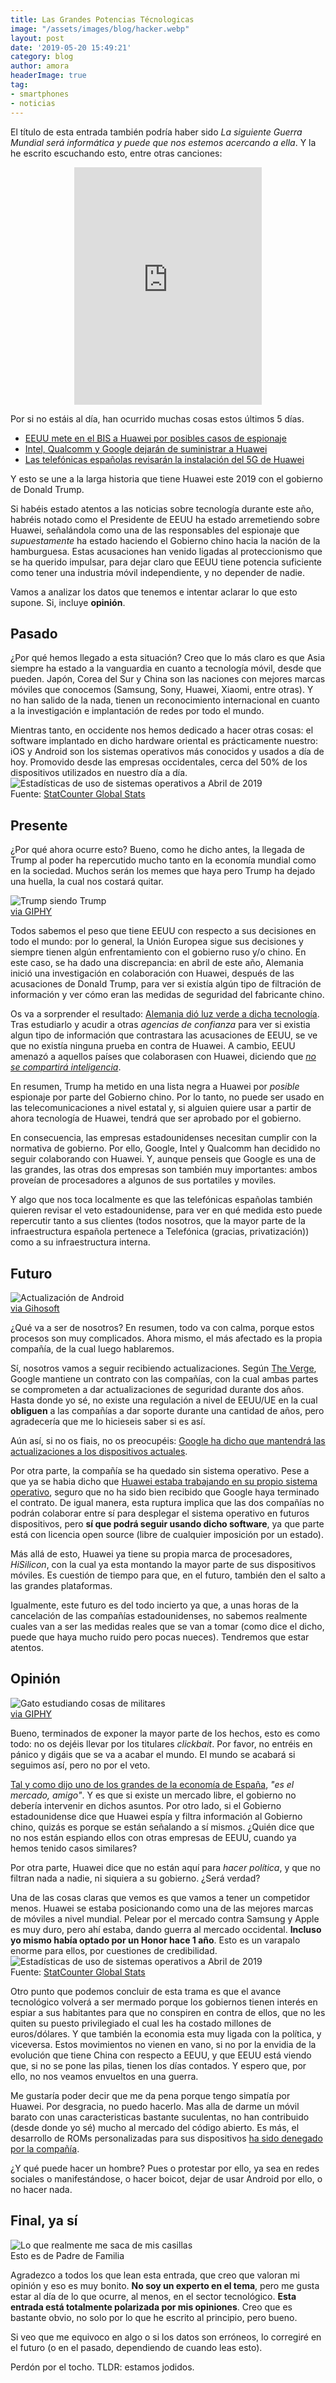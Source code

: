 ```yaml
---
title: Las Grandes Potencias Técnologicas
image: "/assets/images/blog/hacker.webp"
layout: post
date: '2019-05-20 15:49:21'
category: blog
author: amora
headerImage: true
tag:
- smartphones
- noticias
---
```


El título de esta entrada también podría haber sido *La siguiente Guerra Mundial será informática y puede que nos estemos acercando a ella*. Y la he escrito escuchando esto, entre otras canciones:
<center><iframe src="https://open.spotify.com/embed/track/3pTNVDJpzaLxiZnbC18SMX" width="300" height="380" frameborder="0" allowtransparency="true" allow="encrypted-media"></iframe></center>

Por si no estáis al día, han ocurrido muchas cosas estos últimos 5 días.
*  [EEUU mete en el BIS a Huawei por posibles casos de espionaje](https://www.adslzone.net/2019/05/16/eeuu-prohibe-venta-huawei/)
*  [Intel, Qualcomm y Google dejarán de suministrar a Huawei](https://www.elconfidencial.com/tecnologia/2019-05-20/huawei-google-grandes-tecnologias-eeuu-suministros_2010242/)
*  [Las telefónicas españolas revisarán la instalación del 5G de Huawei](https://www.adslzone.net/2019/05/20/dudas-operadoras-espana-moviles-5g/)  

Y esto se une a la larga historia que tiene Huawei este 2019 con el gobierno de Donald Trump.

Si habéis estado atentos a las noticias sobre tecnología durante este año, habréis notado como el Presidente de EEUU ha estado arremetiendo sobre Huawei, señalándola como una de las responsables del espionaje que *supuestamente* ha estado haciendo el Gobierno chino hacia la nación de la hamburguesa. Estas acusaciones han venido ligadas al proteccionismo que se ha querido impulsar, para dejar claro que EEUU tiene potencia suficiente como tener una industria móvil independiente, y no depender de nadie.

Vamos a analizar los datos que tenemos e intentar aclarar lo que esto supone. Si, incluye **opinión**.

## Pasado
¿Por qué hemos llegado a esta situación? Creo que lo más claro es que Asia siempre ha estado a la vanguardia en cuanto a tecnología móvil, desde que pueden. Japón, Corea del Sur y China son las naciones con mejores marcas móviles que conocemos (Samsung, Sony, Huawei, Xiaomi, entre otras). Y no han salido de la nada, tienen un reconocimiento internacional en cuanto a la investigación e implantación de redes por todo el mundo.

Mientras tanto, en occidente nos hemos dedicado a hacer otras cosas: el software implantado en dicho hardware oriental es prácticamente nuestro: iOS y Android son los sistemas operativos más conocidos y usados a día de hoy. Promovido desde las empresas occidentales, cerca del 50% de los dispositivos utilizados en nuestro día a día.
![Estadísticas de uso de sistemas operativos a Abril de 2019](/assets/images/blog/os-stats-201904.png)  
Fuente: [StatCounter Global Stats](http://gs.statcounter.com/os-market-share)  

## Presente
¿Por qué ahora ocurre esto? Bueno, como he dicho antes, la llegada de Trump al poder ha repercutido mucho tanto en la economía mundial como en la sociedad. Muchos serán los memes que haya pero Trump ha dejado una huella, la cual nos costará quitar.

![Trump siendo Trump](https://media.giphy.com/media/l4FGuhL4U2WyjdkaY/giphy.gif)  
[via GIPHY](https://giphy.com/gifs/reactionseditor-l4FGuhL4U2WyjdkaY)  

Todos sabemos el peso que tiene EEUU con respecto a sus decisiones en todo el mundo: por lo general, la Unión Europea sigue sus decisiones y siempre tienen algún enfrentamiento con el gobierno ruso y/o chino. En este caso, se ha dado una discrepancia: en abril de este año, Alemania inició una investigación en colaboración con Huawei, después de las acusaciones de Donald Trump, para ver si existía algún tipo de filtración de información y ver cómo eran las medidas de seguridad del fabricante chino.

Os va a sorprender el resultado: [Alemania dió luz verde a dicha tecnología](https://www.abc.es/tecnologia/redes/abci-huawei-no-sera-vetada-alemania-para-despliegue-pese-presiones-donald-trump-201904151652_noticia.html). Tras estudiarlo y acudir a otras *agencias de confianza* para ver si existia algun tipo de información que contrastara las acusaciones de EEUU, se ve que no existía ninguna prueba en contra de Huawei. A cambio, EEUU amenazó a aquellos países que colaborasen con Huawei, diciendo que *[no se compartirá inteligencia](https://hipertextual.com/2019/03/estados-unidos-alemania-huawei-5g)*.

En resumen, Trump ha metido en una lista negra a Huawei por *posible* espionaje por parte del Gobierno chino. Por lo tanto, no puede ser usado en las telecomunicaciones a nivel estatal y, si alguien quiere usar a partir de ahora tecnología de Huawei, tendrá que ser aprobado por el gobierno.

En consecuencia, las empresas estadounidenses necesitan cumplir con la normativa de gobierno. Por ello, Google, Intel y Qualcomm han decidido no seguir colaborando con Huawei. Y, aunque penseis que Google es una de las grandes, las otras dos empresas son también muy importantes: ambos proveían de procesadores a algunos de sus portatiles y moviles.

Y algo que nos toca localmente es que las telefónicas españolas también quieren revisar el veto estadounidense, para ver en qué medida esto puede repercutir tanto a sus clientes (todos nosotros, que la mayor parte de la infraestructura española pertenece a Telefónica (gracias, privatización)) como a su infraestructura interna.

## Futuro
![Actualización de Android](/assets/images/blog/update-android-version-1.png)  
[via Gihosoft](https://www.gihosoft.com/mobile-tips/how-to-update-android-version.html)  

¿Qué va a ser de nosotros? En resumen, todo va con calma, porque estos procesos son muy complicados. Ahora mismo, el más afectado es la propia compañía, de la cual luego hablaremos.

Sí, nosotros vamos a seguir recibiendo actualizaciones. Según [The Verge](https://www.theverge.com/2018/10/24/18019356/android-security-update-mandate-google-contract), Google mantiene un contrato con las compañías, con la cual ambas partes se comprometen a dar actualizaciones de seguridad durante dos años. Hasta donde yo sé, no existe una regulación a nivel de EEUU/UE en la cual **obliguen** a las compañías a dar soporte durante una cantidad de años, pero agradecería que me lo hicieseis saber si es así.

Aún así, si no os fiais, no os preocupéis: [Google ha dicho que mantendrá las actualizaciones a los dispositivos actuales](https://twitter.com/Android/status/1130313848332988421).

Por otra parte, la compañía se ha quedado sin sistema operativo. Pese a que ya se habia dicho que [Huawei estaba trabajando en su propio sistema operativo](https://www.xatakandroid.com/sistema-operativo/huawei-tiene-listo-sistema-operativo-que-reemplazara-a-android-caso-que-sea-necesario), seguro que no ha sido bien recibido que Google haya terminado el contrato. De igual manera, esta ruptura implica que las dos compañías no podrán colaborar entre sí para desplegar el sistema operativo en futuros dispositivos, pero **sí que podrá seguir usando dicho software**, ya que parte está con licencia open source (libre de cualquier imposición por un estado).

Más allá de esto, Huawei ya tiene su propia marca de procesadores, *HiSilicon*, con la cual ya esta montando la mayor parte de sus dispositivos móviles. Es cuestión de tiempo para que, en el futuro, también den el salto a las grandes plataformas.

Igualmente, este futuro es del todo incierto ya que, a unas horas de la cancelación de las compañías estadounidenses, no sabemos realmente cuales van a ser las medidas reales que se van a tomar (como dice el dicho, puede que haya mucho ruido pero pocas nueces). Tendremos que estar atentos.

## Opinión
![Gato estudiando cosas de militares](https://media.giphy.com/media/R98cFjunTyfpS/giphy.gif)  
[via GIPHY](https://giphy.com/gifs/cat-animal-confused-R98cFjunTyfpS)  

Bueno, terminados de exponer la mayor parte de los hechos, esto es como todo: no os dejéis llevar por los titulares *clickbait*. Por favor, no entréis en pánico y digáis que se va a acabar el mundo. El mundo se acabará si seguimos así, pero no por el veto.

[Tal y como dijo uno de los grandes de la economía de España](https://www.youtube.com/watch?v=HLmGfhxUg-0&t=71s), *"es el mercado, amigo"*. Y es que si existe un mercado libre, el gobierno no debería intervenir en dichos asuntos. Por otro lado, si el Gobierno estadounidense dice que Huawei espía y filtra información al Gobierno chino, quizás es porque se están señalando a sí mismos. ¿Quién dice que no nos están espiando ellos con otras empresas de EEUU, cuando ya hemos tenido casos similares?

Por otra parte, Huawei dice que no están aquí para *hacer política*, y que no filtran nada a nadie, ni siquiera a su gobierno. ¿Será verdad?

Una de las cosas claras que vemos es que vamos a tener un competidor menos. Huawei se estaba posicionando como una de las mejores marcas de móviles a nivel mundial. Pelear por el mercado contra Samsung y Apple es muy duro, pero ahí estaba, dando guerra al mercado occidental. **Incluso yo mismo había optado por un Honor hace 1 año**. Esto es un varapalo enorme para ellos, por cuestiones de credibilidad.  
![Estadísticas de uso de sistemas operativos a Abril de 2019](/assets/images/blog/mobile-brands-stats-201904.png)  
Fuente: [StatCounter Global Stats](http://gs.statcounter.com/vendor-market-share/mobile/worldwide)  

Otro punto que podemos concluir de esta trama es que el avance tecnológico volverá a ser mermado porque los gobiernos tienen interés en espiar a sus habitantes para que no conspiren en contra de ellos, que no les quiten su puesto privilegiado el cual les ha costado millones de euros/dólares. Y que también la economia esta muy ligada con la política, y viceversa. Estos movimientos no vienen en vano, si no por la envidia de la evolución que tiene China con respecto a EEUU, y que EEUU está viendo que, si no se pone las pilas, tienen los días contados. Y espero que, por ello, no nos veamos envueltos en una guerra.

Me gustaría poder decir que me da pena porque tengo simpatía por Huawei. Por desgracia, no puedo hacerlo. Mas alla de darme un móvil barato con unas caracteristicas bastante suculentas, no han contribuido (desde donde yo sé) mucho al mercado del código abierto. Es más, el desarrollo de ROMs personalizadas para sus dispositivos [ha sido denegado por la compañía](https://www.xataka.com/moviles/usuarios-moviles-huawei-roms-personalizadas-obligados-a-eliminarlas-volver-a-rom-oficial).

¿Y qué puede hacer un hombre? Pues o protestar por ello, ya sea en redes sociales o manifestándose, o hacer boicot, dejar de usar Android por ello, o no hacer nada.

## Final, ya sí
![Lo que realmente me saca de mis casillas](/assets/images/blog/grindmygears.jpeg)  
Esto es de Padre de Familia  

Agradezco a todos los que lean esta entrada, que creo que valoran mi opinión y eso es muy bonito. **No soy un experto en el tema**, pero me gusta estar al día de lo que ocurre, al menos, en el sector tecnológico. **Esta entrada está totalmente polarizada por mis opiniones**. Creo que es bastante obvio, no solo por lo que he escrito al principio, pero bueno.

Si veo que me equivoco en algo o si los datos son erróneos, lo corregiré en el futuro (o en el pasado, dependiendo de cuando leas esto).

Perdón por el tocho. TLDR: estamos jodidos.